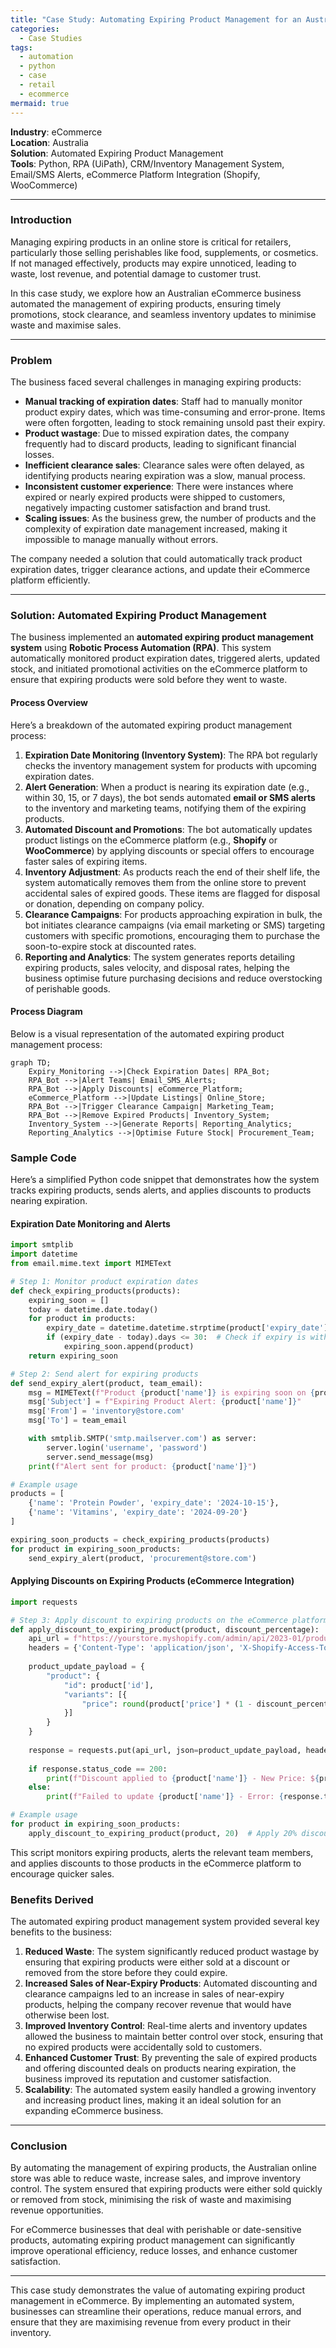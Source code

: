 ```yaml
---
title: "Case Study: Automating Expiring Product Management for an Australian Online Store"
categories:
  - Case Studies
tags:
  - automation
  - python
  - case
  - retail
  - ecommerce
mermaid: true
---
```

**Industry**: eCommerce  
**Location**: Australia  
**Solution**: Automated Expiring Product Management  
**Tools**: Python, RPA (UiPath), CRM/Inventory Management System, Email/SMS Alerts, eCommerce Platform Integration (Shopify, WooCommerce)

---

### Introduction

Managing expiring products in an online store is critical for retailers, particularly those selling perishables like food, supplements, or cosmetics. If not managed effectively, products may expire unnoticed, leading to waste, lost revenue, and potential damage to customer trust. 

In this case study, we explore how an Australian eCommerce business automated the management of expiring products, ensuring timely promotions, stock clearance, and seamless inventory updates to minimise waste and maximise sales.

---

### Problem

The business faced several challenges in managing expiring products:

- **Manual tracking of expiration dates**: Staff had to manually monitor product expiry dates, which was time-consuming and error-prone. Items were often forgotten, leading to stock remaining unsold past their expiry.
- **Product wastage**: Due to missed expiration dates, the company frequently had to discard products, leading to significant financial losses.
- **Inefficient clearance sales**: Clearance sales were often delayed, as identifying products nearing expiration was a slow, manual process.
- **Inconsistent customer experience**: There were instances where expired or nearly expired products were shipped to customers, negatively impacting customer satisfaction and brand trust.
- **Scaling issues**: As the business grew, the number of products and the complexity of expiration date management increased, making it impossible to manage manually without errors.

The company needed a solution that could automatically track product expiration dates, trigger clearance actions, and update their eCommerce platform efficiently.

---

### Solution: Automated Expiring Product Management

The business implemented an **automated expiring product management system** using **Robotic Process Automation (RPA)**. This system automatically monitored product expiration dates, triggered alerts, updated stock, and initiated promotional activities on the eCommerce platform to ensure that expiring products were sold before they went to waste.

#### Process Overview

Here’s a breakdown of the automated expiring product management process:

1. **Expiration Date Monitoring (Inventory System)**: The RPA bot regularly checks the inventory management system for products with upcoming expiration dates.
2. **Alert Generation**: When a product is nearing its expiration date (e.g., within 30, 15, or 7 days), the bot sends automated **email or SMS alerts** to the inventory and marketing teams, notifying them of the expiring products.
3. **Automated Discount and Promotions**: The bot automatically updates product listings on the eCommerce platform (e.g., **Shopify** or **WooCommerce**) by applying discounts or special offers to encourage faster sales of expiring items.
4. **Inventory Adjustment**: As products reach the end of their shelf life, the system automatically removes them from the online store to prevent accidental sales of expired goods. These items are flagged for disposal or donation, depending on company policy.
5. **Clearance Campaigns**: For products approaching expiration in bulk, the bot initiates clearance campaigns (via email marketing or SMS) targeting customers with specific promotions, encouraging them to purchase the soon-to-expire stock at discounted rates.
6. **Reporting and Analytics**: The system generates reports detailing expiring products, sales velocity, and disposal rates, helping the business optimise future purchasing decisions and reduce overstocking of perishable goods.

#### Process Diagram

Below is a visual representation of the automated expiring product management process:

```mermaid
graph TD;
    Expiry_Monitoring -->|Check Expiration Dates| RPA_Bot;
    RPA_Bot -->|Alert Teams| Email_SMS_Alerts;
    RPA_Bot -->|Apply Discounts| eCommerce_Platform;
    eCommerce_Platform -->|Update Listings| Online_Store;
    RPA_Bot -->|Trigger Clearance Campaign| Marketing_Team;
    RPA_Bot -->|Remove Expired Products| Inventory_System;
    Inventory_System -->|Generate Reports| Reporting_Analytics;
    Reporting_Analytics -->|Optimise Future Stock| Procurement_Team;
```

### Sample Code

Here’s a simplified Python code snippet that demonstrates how the system tracks expiring products, sends alerts, and applies discounts to products nearing expiration.

#### Expiration Date Monitoring and Alerts

```python
import smtplib
import datetime
from email.mime.text import MIMEText

# Step 1: Monitor product expiration dates
def check_expiring_products(products):
    expiring_soon = []
    today = datetime.date.today()
    for product in products:
        expiry_date = datetime.datetime.strptime(product['expiry_date'], '%Y-%m-%d').date()
        if (expiry_date - today).days <= 30:  # Check if expiry is within 30 days
            expiring_soon.append(product)
    return expiring_soon

# Step 2: Send alert for expiring products
def send_expiry_alert(product, team_email):
    msg = MIMEText(f"Product {product['name']} is expiring soon on {product['expiry_date']}. Please take action.")
    msg['Subject'] = f"Expiring Product Alert: {product['name']}"
    msg['From'] = 'inventory@store.com'
    msg['To'] = team_email

    with smtplib.SMTP('smtp.mailserver.com') as server:
        server.login('username', 'password')
        server.send_message(msg)
    print(f"Alert sent for product: {product['name']}")

# Example usage
products = [
    {'name': 'Protein Powder', 'expiry_date': '2024-10-15'},
    {'name': 'Vitamins', 'expiry_date': '2024-09-20'}
]

expiring_soon_products = check_expiring_products(products)
for product in expiring_soon_products:
    send_expiry_alert(product, 'procurement@store.com')
```

#### Applying Discounts on Expiring Products (eCommerce Integration)

```python
import requests

# Step 3: Apply discount to expiring products on the eCommerce platform
def apply_discount_to_expiring_product(product, discount_percentage):
    api_url = f"https://yourstore.myshopify.com/admin/api/2023-01/products/{product['id']}.json"
    headers = {'Content-Type': 'application/json', 'X-Shopify-Access-Token': 'YOUR_SHOPIFY_API_TOKEN'}
    
    product_update_payload = {
        "product": {
            "id": product['id'],
            "variants": [{
                "price": round(product['price'] * (1 - discount_percentage / 100), 2)
            }]
        }
    }
    
    response = requests.put(api_url, json=product_update_payload, headers=headers)
    
    if response.status_code == 200:
        print(f"Discount applied to {product['name']} - New Price: ${product_update_payload['product']['variants'][0]['price']}")
    else:
        print(f"Failed to update {product['name']} - Error: {response.text}")

# Example usage
for product in expiring_soon_products:
    apply_discount_to_expiring_product(product, 20)  # Apply 20% discount
```

This script monitors expiring products, alerts the relevant team members, and applies discounts to those products in the eCommerce platform to encourage quicker sales.

### Benefits Derived

The automated expiring product management system provided several key benefits to the business:

1. **Reduced Waste**: The system significantly reduced product wastage by ensuring that expiring products were either sold at a discount or removed from the store before they could expire.
2. **Increased Sales of Near-Expiry Products**: Automated discounting and clearance campaigns led to an increase in sales of near-expiry products, helping the company recover revenue that would have otherwise been lost.
3. **Improved Inventory Control**: Real-time alerts and inventory updates allowed the business to maintain better control over stock, ensuring that no expired products were accidentally sold to customers.
4. **Enhanced Customer Trust**: By preventing the sale of expired products and offering discounted deals on products nearing expiration, the business improved its reputation and customer satisfaction.
5. **Scalability**: The automated system easily handled a growing inventory and increasing product lines, making it an ideal solution for an expanding eCommerce business.

---

### Conclusion

By automating the management of expiring products, the Australian online store was able to reduce waste, increase sales, and improve inventory control. The system ensured that expiring products were either sold quickly or removed from stock, minimising the risk of waste and maximising revenue opportunities.

For eCommerce businesses that deal with perishable or date-sensitive products, automating expiring product management can significantly improve operational efficiency, reduce losses, and enhance customer satisfaction.

---

This case study demonstrates the value of automating expiring product management in eCommerce. By implementing an automated system, businesses can streamline their operations, reduce manual errors, and ensure that they are maximising revenue from every product in their inventory.